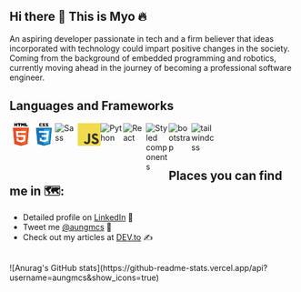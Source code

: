 ## Hi there 👋 This is Myo 🔥
An aspiring developer passionate in tech and a firm believer that ideas incorporated with technology could 
impart positive changes in the society. Coming from the background of embedded programming and robotics, currently moving ahead in the journey of becoming a professional software engineer.<br/>

## Languages and Frameworks
<img align="left" alt="HTML5" width="40px" src="https://raw.githubusercontent.com/github/explore/80688e429a7d4ef2fca1e82350fe8e3517d3494d/topics/html/html.png" />
<img align="left" alt="CSS3" width="40px" src="https://raw.githubusercontent.com/github/explore/80688e429a7d4ef2fca1e82350fe8e3517d3494d/topics/css/css.png" />
<img align="left" alt="Sass" width="40px" src="https://www.vectorlogo.zone/logos/sass-lang/sass-lang-icon.svg" />
<img align="left" alt="JS" width="40px" src="https://raw.githubusercontent.com/github/explore/80688e429a7d4ef2fca1e82350fe8e3517d3494d/topics/javascript/javascript.png" />
<img align="left" alt="Python" width="40px" src="https://www.vectorlogo.zone/logos/python/python-icon.svg" />
<img align="left" alt="React" width="40px" src="https://www.vectorlogo.zone/logos/reactjs/reactjs-icon.svg" />
<img align="left" alt="Styled components" width="40px" src="https://www.styled-components.com/atom.png" />
<img align="left" alt="bootstrap" width="40px" src="https://upload.wikimedia.org/wikipedia/commons/thumb/b/b2/Bootstrap_logo.svg/768px-Bootstrap_logo.svg.png" />
<img align="left" alt="tailwindcss" width="40px" src="https://pbs.twimg.com/profile_images/1278691829135876097/I4HKOLJw.png" />

<br/>
<br/>
<br/>

## Places you can find me in 🗺: 
- Detailed profile on [LinkedIn](https://linkedin.com/in/aung-myo-htet-stephen-0b1652188) 💼
- Tweet me [@aungmcs](https://twitter.com/aungmcs) 🔗
- Check out my articles at [DEV.to](https://dev.to/aungmcs) ✍

<br/>
![Anurag's GitHub stats](https://github-readme-stats.vercel.app/api?username=aungmcs&show_icons=true)


<!--
**aungmcs/aungmcs** is a ✨ _special_ ✨ repository because its `README.md` (this file) appears on your GitHub profile.

Here are some ideas to get you started:

- 🔭 I’m currently working on ...
- 🌱 I’m currently learning ...
- 👯 I’m looking to collaborate on ...
- 🤔 I’m looking for help with ...
- 💬 Ask me about ...
- 📫 How to reach me: ...
- 😄 Pronouns: ...
- ⚡ Fun fact: ...
-->
 
